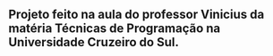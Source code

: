 ## Projeto feito na aula do professor Vinicius da matéria Técnicas de Programação na Universidade Cruzeiro do Sul.
